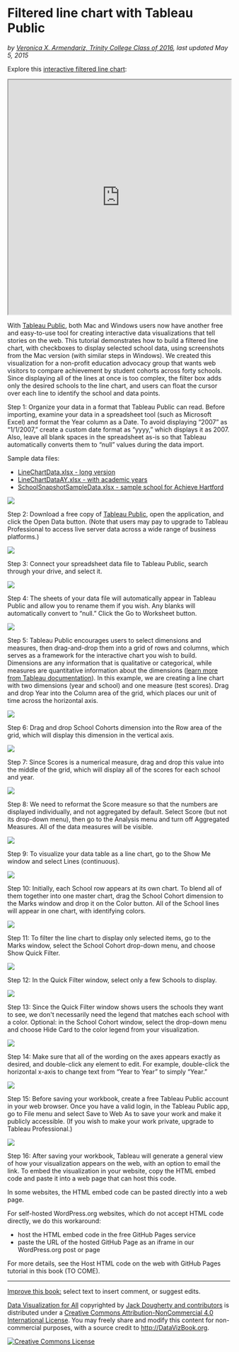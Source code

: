 # Filtered line chart with Tableau Public

*by [Veronica X. Armendariz, Trinity College Class of 2016](introduction/who.md), last updated May 5, 2015*

Explore this [interactive filtered line chart](http://jackdougherty.github.io/tableau-public-sample/linechart.html):

<iframe src='http://jackdougherty.github.io/tableau-public-sample/linechart.html' width="100%" height="530"></iframe>

With [Tableau Public](https://public.tableau.com), both Mac and Windows users now have another free and easy-to-use tool for creating interactive data visualizations that tell stories on the web. This tutorial demonstrates how to build a filtered line chart, with checkboxes to display selected school data, using screenshots from the Mac version (with similar steps in Windows). We created this visualization for a non-profit education advocacy group that wants web visitors to compare achievement by student cohorts across forty schools. Since displaying all of the lines at once is too complex, the filter box adds only the desired schools to the line chart, and users can float the cursor over each line to identify the school and data points.

Step 1: Organize your data in a format that Tableau Public can read. Before importing, examine your data in a spreadsheet tool (such as Microsoft Excel) and format the Year column as a Date. To avoid displaying “2007” as “1/1/2007,” create a custom date format as “yyyy,” which displays it as 2007. Also, leave all blank spaces in the spreadsheet as-is so that Tableau automatically converts them to “null” values during the data import.

Sample data files:
- [LineChartData.xlsx - long version](LineChartData.xlsx)
- [LineChartDataAY.xlsx - with academic years](LineChartDataAY.xlsx)
- [SchoolSnapshotSampleData.xlsx - sample school for Achieve Hartford](SchoolSnapshotSampleData.xlsx)

![](TPublicLineChart1.png)

Step 2: Download a free copy of [Tableau Public](https://public.tableau.com), open the application, and click the Open Data button. (Note that users may pay to upgrade to Tableau Professional to access live server data across a wide range of business platforms.)

![](TPublicLineChart2.png)

Step 3: Connect your spreadsheet data file to Tableau Public, search through your drive, and select it.

![](TPublicLineChart3.png)

Step 4: The sheets of your data file will automatically appear in Tableau Public and allow you to rename them if you wish. Any blanks will automatically convert to “null.” Click the Go to Worksheet button.

![](TPublicLineChart4.png)

Step 5: Tableau Public encourages users to select dimensions and measures, then drag-and-drop them into a grid of rows and columns, which serves as a framework for the interactive chart you wish to build. Dimensions are any information that is qualitative or categorical, while measures are quantitative information about the dimensions ([learn more from Tableau documentation](http://onlinehelp.tableau.com/v6.1/public/online/en-us/Id112A8A00YEX.html)).  In this example, we are creating a line chart with two dimensions (year and school) and one measure (test scores). Drag and drop Year into the Column area of the grid, which places our unit of time across the horizontal axis.

![](TPublicLineChart5.png)

Step 6: Drag and drop School Cohorts dimension into the Row area of the grid, which will display this dimension in the vertical axis.

![](TPublicLineChart6.png)

Step 7: Since Scores is a numerical measure, drag and drop this value into the middle of the grid, which will display all of the scores for each school and year.

![](TPublicLineChart7.png)

Step 8: We need to reformat the Score measure so that the numbers are displayed individually, and not aggregated by default. Select Score (but not its drop-down menu), then go to the Analysis menu and turn off Aggregated Measures. All of the data measures will be visible.

![](TPublicLineChart8.png)

Step 9: To visualize your data table as a line chart, go to the Show Me window and select Lines (continuous).

![](TPublicLineChart9.png)

Step 10: Initially, each School row appears at its own chart. To blend all of them together into one master chart, drag the School Cohort dimension to the Marks window and drop it on the Color button. All of the School lines will appear in one chart, with identifying colors.

![](TPublicLineChart10.png)

Step 11: To filter the line chart to display only selected items, go to the Marks window, select the School Cohort drop-down menu, and choose Show Quick Filter.

![](TPublicLineChart11.png)

Step 12: In the Quick Filter window, select only a few Schools to display.

![](TPublicLineChart12.png)

Step 13: Since the Quick Filter window shows users the schools they want to see, we don't necessarily need the legend that matches each school with a color. Optional: in the School Cohort window, select the drop-down menu and choose Hide Card to the color legend from your visualization.

![](TPublicLineChart13.png)

Step 14: Make sure that all of the wording on the axes appears exactly as desired, and double-click any element to edit. For example, double-click the horizontal x-axis to change text from “Year to Year” to simply “Year.”

![](TPublicLineChart14.png)

Step 15: Before saving your workbook, create a free Tableau Public account in your web browser. Once you have a valid login, in the Tableau Public app, go to File menu and select Save to Web As to save your work and make it publicly accessible. (If you wish to make your work private, upgrade to Tableau Professional.)

![](TPublicLineChart15.png)

Step 16: After saving your workbook, Tableau will generate a general view of how your visualization appears on the web, with an option to email the link. To embed the visualization in your website, copy the HTML embed code and paste it into a web page that can host this code.

In some websites, the HTML embed code can be pasted directly into a web page.

For self-hosted WordPress.org websites, which do not accept HTML code directly, we do this workaround:

- host the HTML embed code in the free GitHub Pages service
- paste the URL of the hosted GitHub Page as an iframe in our WordPress.org post or page

For more details, see the Host HTML code on the web with GitHub Pages tutorial in this book (TO COME).

---
[Improve this book:](gitbook/improve.md) select text to insert comment, or suggest edits.

[Data Visualization for All](http://datavizbook.org)
copyrighted by [Jack Dougherty and contributors](introduction/who.md)
is distributed under a [Creative Commons Attribution-NonCommercial 4.0 International License](http://creativecommons.org/licenses/by-nc/4.0).
You may freely share and modify this content for non-commercial purposes, with a source credit to http://DataVizBook.org.

<a rel="license" href="http://creativecommons.org/licenses/by-nc/4.0/"><img alt="Creative Commons License" style="border-width:0" src="https://i.creativecommons.org/l/by-nc/4.0/88x31.png" /></a>
